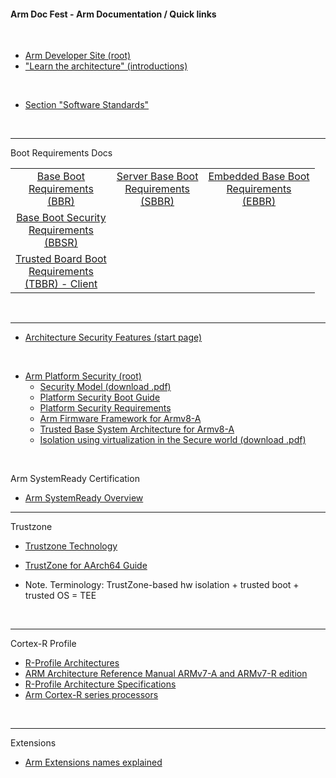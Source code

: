 #### Arm Doc Fest - Arm Documentation / Quick links

</br>

- [Arm Developer Site (root)](https://developer.arm.com/)
- ["Learn the architecture" (introductions)](https://developer.arm.com/architectures/learn-the-architecture)

</br>

- [Section "Software Standards"](https://developer.arm.com/architectures/system-architectures/software-standards)

</br>

----

Boot Requirements Docs

| |||
|:--:|:--:|:--:|
|[Base Boot</br>Requirements</br>(BBR)](https://developer.arm.com/documentation/den0044/latest)|[Server Base Boot</br>Requirements</br>(SBBR)](https://developer.arm.com/documentation/den0044/e/?lang=en)|[Embedded Base Boot</br>Requirements</br>(EBBR)](https://developer.arm.com/architectures/platform-design/embedded-systems)|
|[Base Boot Security</br>Requirements</br>(BBSR)](https://developer.arm.com/documentation/den0107/latest)|||
|[Trusted Board Boot</br>Requirements</br>(TBBR) - Client](https://developer.arm.com/documentation/den0006/d/?lang=en)|||

</br>

----

- [Architecture Security Features (start page)](https://developer.arm.com/architectures/architecture-security-features)

</br>

- [Arm Platform Security (root)](https://developer.arm.com/architectures/architecture-security-features/platform-security)
    - [Security Model (download .pdf)](https://developer.arm.com/-/media/Files/pdf/PlatformSecurityArchitecture/Architect/DEN0079_PSA_SM_ALPHA-03_RC01.pdf?revision=2c567adf-c6e3-432b-90f7-b0f5358c43ec&la=en&hash=E9FA82FE5A0156E32190F739BB5F8FDD64C19C79)
    - [Platform Security Boot Guide](https://developer.arm.com/documentation/den0072/latest/)
    - [Platform Security Requirements](https://developer.arm.com/documentation/den0106/latest/)
    - [Arm Firmware Framework for Armv8-A](https://developer.arm.com/documentation/den0077/latest)
    - [Trusted Base System Architecture for Armv8-A](https://developer.arm.com/documentation/den0021/latest/)
    - [Isolation using virtualization in the Secure world (download .pdf)](https://developer.arm.com/-/media/Files/pdf/Isolation_using_virtualization_in_the_Secure_World_Whitepaper.pdf?revision=23668ea4-3b8b-4095-b03e-7356fa6b1e69&la=en&hash=534D1D04207478F1CDE71CF7D56DEDFF4030E8E0)

</br>


Arm SystemReady Certification

- [Arm SystemReady Overview](https://developer.arm.com/architectures/system-architectures/arm-systemready)

----

Trustzone

- [Trustzone Technology](https://developer.arm.com/ip-products/security-ip/trustzone)
- [TrustZone for AArch64 Guide](https://developer.arm.com/documentation/102418/0100)

- Note. Terminology: TrustZone-based hw isolation + trusted boot + trusted OS = TEE


</br>

----

Cortex-R Profile

- [R-Profile Architectures](https://developer.arm.com/architectures/cpu-architecture/r-profile)
- [ARM Architecture Reference Manual ARMv7-A and ARMv7-R edition](https://developer.arm.com/documentation/ddi0406/cd)
- [R-Profile Architecture Specifications](https://developer.arm.com/architectures/cpu-architecture/r-profile/docs)
- [Arm Cortex-R series processors](https://developer.arm.com/ip-products/processors/cortex-r)

</br>

----

Extensions

- [Arm Extensions names explained](https://developer.arm.com/documentation/ka005091/1-0)




</br>



